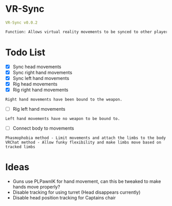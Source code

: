 # VR-Sync
```yaml
VR-Sync v0.0.2
```
```diff
Function: Allows virtual reality movements to be synced to other players.
```
# Todo List
- [x] Sync head movements
- [x] Sync right hand movements
- [x] Sync left hand movements
- [x] Rig head movements
- [x] Rig right hand movements

```Right hand movements have been bound to the weapon.```
- [ ] Rig left hand movements

```Left hand movements have no weapon to be bound to.```

- [ ] Connect body to movements

```Phasmophobia method - Limit movements and attach the limbs to the body```
```VRChat method - Allow funky flexibility and make limbs move based on tracked limbs```

# Ideas
- Guns use PLPawnIK for hand movement, can this be tweaked to make hands move properly?
- Disable tracking for using turret (Head disappears currently)
- Disable head position tracking for Captains chair
